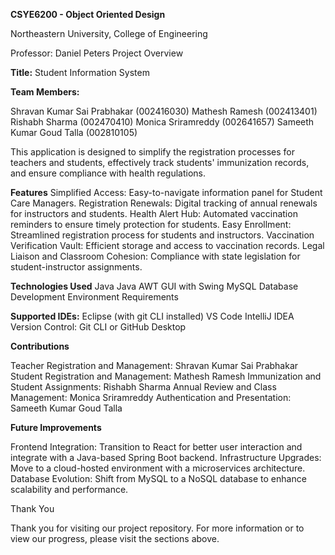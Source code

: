 **CSYE6200 - Object Oriented Design**

Northeastern University, College of Engineering

Professor: Daniel Peters
Project Overview

**Title:** Student Information System

**Team Members:**

Shravan Kumar Sai Prabhakar (002416030)
Mathesh Ramesh (002413401)
Rishabh Sharma (002470410)
Monica Sriramreddy (002641657)
Sameeth Kumar Goud Talla (002810105)

This application is designed to simplify the registration processes for teachers and students, effectively track students' immunization records, and ensure compliance with health regulations.

**Features**
Simplified Access: Easy-to-navigate information panel for Student Care Managers.
Registration Renewals: Digital tracking of annual renewals for instructors and students.
Health Alert Hub: Automated vaccination reminders to ensure timely protection for students.
Easy Enrollment: Streamlined registration process for students and instructors.
Vaccination Verification Vault: Efficient storage and access to vaccination records.
Legal Liaison and Classroom Cohesion: Compliance with state legislation for student-instructor assignments.

**Technologies Used**
Java
Java AWT
GUI with Swing
MySQL Database
Development Environment Requirements

**Supported IDEs:**
Eclipse (with git CLI installed)
VS Code
IntelliJ IDEA
Version Control:
Git CLI or GitHub Desktop


**Contributions**

Teacher Registration and Management: Shravan Kumar Sai Prabhakar
Student Registration and Management: Mathesh Ramesh
Immunization and Student Assignments: Rishabh Sharma
Annual Review and Class Management: Monica Sriramreddy
Authentication and Presentation: Sameeth Kumar Goud Talla

**Future Improvements**

Frontend Integration: Transition to React for better user interaction and integrate with a Java-based Spring Boot backend.
Infrastructure Upgrades: Move to a cloud-hosted environment with a microservices architecture.
Database Evolution: Shift from MySQL to a NoSQL database to enhance scalability and performance.

Thank You


Thank you for visiting our project repository. For more information or to view our progress, please visit the sections above.
